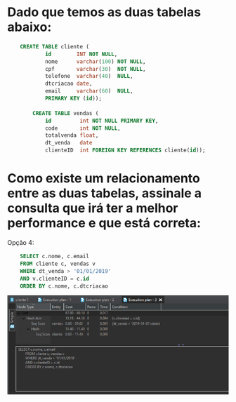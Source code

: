 # Dado que temos as duas tabelas abaixo:
```sql
    CREATE TABLE cliente (
            id        INT NOT NULL,
            nome      varchar(100) NOT NULL,
            cpf       varchar(30)  NOT NULL,
            telefone  varchar(40)  NULL,
            dtcriacao date,
            email     varchar(60)  NULL,
            PRIMARY KEY (id));

        CREATE TABLE vendas (
            id         int NOT NULL PRIMARY KEY,
            code       int NOT NULL,
            totalvenda float,
            dt_venda   date
            clienteID  int FOREIGN KEY REFERENCES cliente(id));
```

# Como existe um relacionamento entre as duas tabelas, assinale a consulta que irá ter a melhor performance e que está correta:

Opção 4:
```SQL
    SELECT c.nome, c.email
    FROM cliente c, vendas v
    WHERE dt_venda > '01/01/2019'
    AND v.clienteID = c.id
    ORDER BY c.nome, c.dtcriacao
```

![](Exercicio17.png)